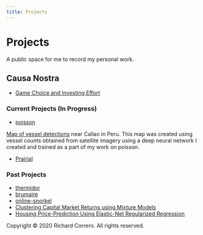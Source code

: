 ```yaml
---
title: Projects
---
```


# Projects
A public space for me to record my personal work.


## Causa Nostra
- [Game Choice and Investing Effort](notes/game_choice.md)

### Current Projects (In Progress)
- [poisson](https://github.com/rcorrero/poisson)

[Map of vessel detections](callao_vessel_map.html) near Callao in Peru. This map was created using vessel counts obtained from satellite imagery using a deep neural network I created and trained as a part of my work on poisson.

- [Prairial](notes/Prairial.md)

### Past Projects
- [thermidor](https://github.com/rcorrero/thermidor)
- [brumaire](https://github.com/rcorrero/brumaire)
- [online-snorkel](https://github.com/rcorrero/CS-229-Final-Project/tree/master/project_code)
- [Clustering Capital Market Returns using Mixture Models](https://github.com/rcorrero/clustering-capital-markets)
- [Housing Price-Prediction Using Elastic-Net Regularized Regression](https://github.com/rcorrero/enet-house-prices)


Copyright © 2020 Richard Correro. All rights reserved.